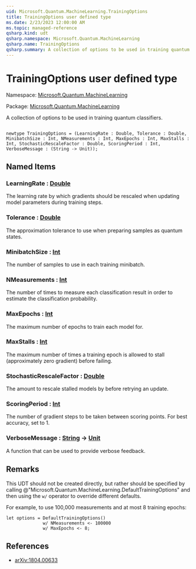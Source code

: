 ```yaml
---
uid: Microsoft.Quantum.MachineLearning.TrainingOptions
title: TrainingOptions user defined type
ms.date: 2/23/2023 12:00:00 AM
ms.topic: managed-reference
qsharp.kind: udt
qsharp.namespace: Microsoft.Quantum.MachineLearning
qsharp.name: TrainingOptions
qsharp.summary: A collection of options to be used in training quantum classifiers.
---
```


# TrainingOptions user defined type

Namespace: [Microsoft.Quantum.MachineLearning](xref:Microsoft.Quantum.MachineLearning)

Package: [Microsoft.Quantum.MachineLearning](https://nuget.org/packages/Microsoft.Quantum.MachineLearning)


A collection of options to be used in training quantum classifiers.

```qsharp

newtype TrainingOptions = (LearningRate : Double, Tolerance : Double, MinibatchSize : Int, NMeasurements : Int, MaxEpochs : Int, MaxStalls : Int, StochasticRescaleFactor : Double, ScoringPeriod : Int, VerboseMessage : (String -> Unit));
```



## Named Items

### LearningRate : [Double](xref:microsoft.quantum.qsharp.valueliterals#double-literals)

The learning rate by which gradients should be rescaled when updatingmodel parameters during training steps.
### Tolerance : [Double](xref:microsoft.quantum.qsharp.valueliterals#double-literals)

The approximation tolerance to use when preparing samples as quantumstates.
### MinibatchSize : [Int](xref:microsoft.quantum.qsharp.valueliterals#int-literals)

The number of samples to use in each training minibatch.
### NMeasurements : [Int](xref:microsoft.quantum.qsharp.valueliterals#int-literals)

The number of times to measure each classification result in order toestimate the classification probability.
### MaxEpochs : [Int](xref:microsoft.quantum.qsharp.valueliterals#int-literals)

The maximum number of epochs to train each model for.
### MaxStalls : [Int](xref:microsoft.quantum.qsharp.valueliterals#int-literals)

The maximum number of times a training epoch is allowed to stall(approximately zero gradient) before failing.
### StochasticRescaleFactor : [Double](xref:microsoft.quantum.qsharp.valueliterals#double-literals)

The amount to rescale stalled models by before retrying an update.
### ScoringPeriod : [Int](xref:microsoft.quantum.qsharp.valueliterals#int-literals)

The number of gradient steps to be taken between scoring points.For best accuracy, set to 1.
### VerboseMessage : [String](xref:microsoft.quantum.qsharp.valueliterals#string-literals) -> [Unit](xref:microsoft.quantum.qsharp.valueliterals#unit-literal)

A function that can be used to provide verbose feedback.

## Remarks

This UDT should not be created directly, but rather should be specifiedby calling @"Microsoft.Quantum.MachineLearning.DefaultTrainingOptions"and then using the `w/` operator to override different defaults.For example, to use 100,000 measurements and at most 8 trainingepochs:```qsharplet options = DefaultTrainingOptions()              w/ NMeasurements <- 100000              w/ MaxEpochs <- 8;```

## References

- [arXiv:1804.00633](https://arxiv.org/abs/1804.00633)